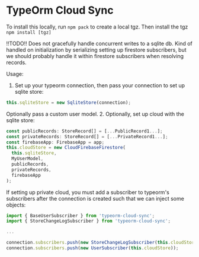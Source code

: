 # TypeOrm Cloud Sync
To install this locally, run `npm pack` to create a local tgz. Then install the tgz `npm install [tgz]`

!!TODO!! Does not gracefully handle concurrent writes to a sqlite db. Kind of handled on initialization by serializing setting up firestore subscribers, but we should probably handle it within firestore subscribers when resolving records.

Usage:

1. Set up your typeorm connection, then pass your connection to set up sqlite store:
```typescript
this.sqliteStore = new SqliteStore(connection);
```

Optionally pass a custom user model.
2. Optionally, set up cloud with the sqlite store:
```typescript
const publicRecords: StoreRecord[] = [...PublicRecord1...];
const privateRecords: StoreRecord[] = [...PrivateRecord1...];
const firebaseApp: FirebaseApp = app;
this.cloudStore = new CloudFirebaseFirestore(
  this.sqliteStore, 
  MyUserModel,
  publicRecords,
  privateRecords,
  firebaseApp
);
```

If setting up private cloud, you must add a subscriber to typeorm's subscribers after the connection is created such that we can inject some objects:

```typescript
import { BaseUserSubscriber } from 'typeorm-cloud-sync';
import { StoreChangeLogSubscriber } from 'typeorm-cloud-sync';

...

connection.subscribers.push(new StoreChangeLogSubscriber(this.cloudStore));
connection.subscribers.push(new UserSubscriber(this.cloudStore));
```
